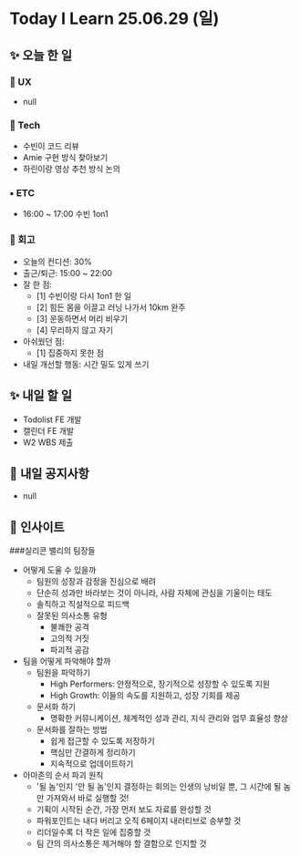 # Today I Learn 25.06.29 (일)

## ✨ 오늘 한 일
### 🔹 UX
 * null

### 🔸 Tech
 * 수빈이 코드 리뷰
 * Amie 구현 방식 찾아보기
 * 하린이랑 영상 추천 방식 논의

### ▪️ ETC
 * 16:00 ~ 17:00 수빈 1on1

### 📍 회고
 * 오늘의 컨디션: 30%
 * 출근/퇴근: 15:00 ~ 22:00
 * 잘 한 점:
    * [1] 수빈이랑 다시 1on1 한 일
    * [2] 힘든 몸을 이끌고 러닝 나가서 10km 완주
    * [3] 운동하면서 머리 비우기
    * [4] 무리하지 않고 자기
 * 아쉬웠던 점: 
    * [1] 집중하지 못한 점
 * 내일 개선할 행동: 시간 밀도 있게 쓰기


## ✨ 내일 할 일
 * Todolist FE 개발
 * 캘린더 FE 개발
 * W2 WBS 제출


## 📢 내일 공지사항
 * null


## 🐛 인사이트
###실리콘 밸리의 팀장들
 * 어떻게 도울 수 있을까
    * 팀원의 성장과 감정을 진심으로 배려
    * 단순히 성과만 바라보는 것이 아니라, 사람 자체에 관심을 기울이는 태도
    * 솔직하고 직설적으로 피드백
    * 잘못된 의사소통 유형
       * 불쾌한 공격
       * 고의적 거짓
       * 파괴적 공감
 * 팀을 어떻게 파악해야 할까
    * 팀원을 파악하기
        * High Performers: 안정적으로, 장기적으로 성장할 수 있도록 지원
        * High Growth: 이들의 속도를 지원하고, 성장 기회를 제공
    * 문서화 하기
        * 명확한 커뮤니케이션, 체계적인 성과 관리, 지식 관리와 업무 효율성 향상
    * 문서화를 잘하는 방법
        * 쉽게 접근할 수 있도록 저장하기
        * 핵심만 간결하게 정리하기
        * 지속적으로 업데이트하기
 * 아마존의 순서 파괴 원칙
    * '될 놈'인지 '안 될 놈'인지 결정하는 회의는 인생의 낭비일 뿐, 그 시간에 될 놈만 가져와서 바로 실행할 것!
    * 기획이 시작된 순간, 가장 먼저 보도 자료를 완성할 것
    * 파워포인트는 내다 버리고 오직 6페이지 내러티브로 승부할 것
    * 리더일수록 더 작은 일에 집중할 것
    * 팀 간의 의사소통은 제거해야 할 결함으로 인지할 것